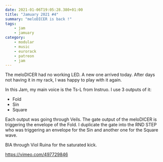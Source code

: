 ```yaml
---
date: 2021-01-06T19:05:28.380+01:00
title: "Jamuary 2021 #4"
summary: "meloDICER is back !"
tags:
    - jam
    - jamuary
category:
    - modular
    - music
    - eurorack
    - patreon
    - jam
---
```

The meloDICER had no working LED. A new one arrived today. After days not having it in my rack, I was happy to play with it again.

In this Jam, my main voice is the Ts-L from Instruo. I use 3 outputs of it: 
- Fold
- Sin
- Square

Each output was going through Veils.
The gate output of the meloDICER is triggering the envelope of the Fold. I duplicate the gate into the RND STEP who was triggering an envelope for the Sin and another one for the Square wave.

BIA through Viol Ruina for the saturated kick.

https://vimeo.com/497729846